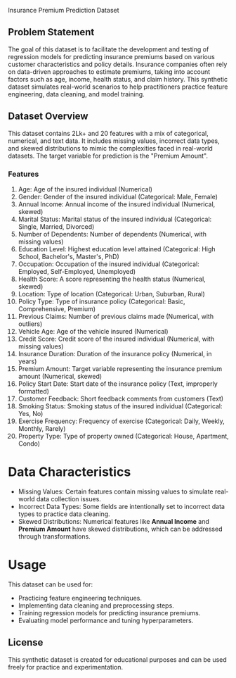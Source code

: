 Insurance Premium Prediction Dataset

## Problem Statement

The goal of this dataset is to facilitate the development and testing of regression models for predicting insurance premiums based on various customer characteristics and policy details. Insurance companies often rely on data-driven approaches to estimate premiums, taking into account factors such as age, income, health status, and claim history. This synthetic dataset simulates real-world scenarios to help practitioners practice feature engineering, data cleaning, and model training.

## Dataset Overview

This dataset contains 2Lk+ and 20 features with a mix of categorical, numerical, and text data. It includes missing values, incorrect data types, and skewed distributions to mimic the complexities faced in real-world datasets. The target variable for prediction is the "Premium Amount".

### Features

1. Age: Age of the insured individual (Numerical)
2. Gender: Gender of the insured individual (Categorical: Male, Female)
3. Annual Income: Annual income of the insured individual (Numerical, skewed)
4. Marital Status: Marital status of the insured individual (Categorical: Single, Married, Divorced)
5. Number of Dependents: Number of dependents (Numerical, with missing values)
6. Education Level: Highest education level attained (Categorical: High School, Bachelor's, Master's, PhD)
7. Occupation: Occupation of the insured individual (Categorical: Employed, Self-Employed, Unemployed)
8. Health Score: A score representing the health status (Numerical, skewed)
9. Location: Type of location (Categorical: Urban, Suburban, Rural)
10. Policy Type: Type of insurance policy (Categorical: Basic, Comprehensive, Premium)
11. Previous Claims: Number of previous claims made (Numerical, with outliers)
12. Vehicle Age: Age of the vehicle insured (Numerical)
13. Credit Score: Credit score of the insured individual (Numerical, with missing values)
14. Insurance Duration: Duration of the insurance policy (Numerical, in years)
15. Premium Amount: Target variable representing the insurance premium amount (Numerical, skewed)
16. Policy Start Date: Start date of the insurance policy (Text, improperly formatted)
17. Customer Feedback: Short feedback comments from customers (Text)
18. Smoking Status: Smoking status of the insured individual (Categorical: Yes, No)
19. Exercise Frequency: Frequency of exercise (Categorical: Daily, Weekly, Monthly, Rarely)
20. Property Type: Type of property owned (Categorical: House, Apartment, Condo)

# Data Characteristics

- Missing Values: Certain features contain missing values to simulate real-world data collection issues.
- Incorrect Data Types: Some fields are intentionally set to incorrect data types to practice data cleaning.
- Skewed Distributions: Numerical features like **Annual Income** and **Premium Amount** have skewed distributions, which can be addressed through transformations.

# Usage

This dataset can be used for:

- Practicing feature engineering techniques.
- Implementing data cleaning and preprocessing steps.
- Training regression models for predicting insurance premiums.
- Evaluating model performance and tuning hyperparameters.

## License

This synthetic dataset is created for educational purposes and can be used freely for practice and experimentation.